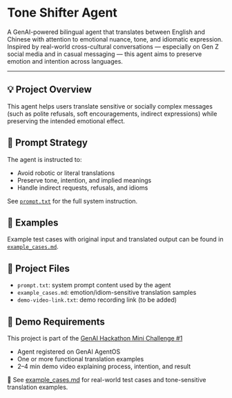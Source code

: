 # Tone Shifter Agent

A GenAI-powered bilingual agent that translates between English and Chinese with attention to emotional nuance, tone, and idiomatic expression.  
Inspired by real-world cross-cultural conversations — especially on Gen Z social media and in casual messaging — this agent aims to preserve emotion and intention across languages.

---

## 💡 Project Overview

This agent helps users translate sensitive or socially complex messages (such as polite refusals, soft encouragements, indirect expressions) while preserving the intended emotional effect.

## 🧠 Prompt Strategy

The agent is instructed to:

- Avoid robotic or literal translations  
- Preserve tone, intention, and implied meanings  
- Handle indirect requests, refusals, and idioms  

See [`prompt.txt`](./prompt.txt) for the full system instruction.

## 🧪 Examples

Example test cases with original input and translated output can be found in [`example_cases.md`](./example_cases.md).

## 📂 Project Files

- `prompt.txt`: system prompt content used by the agent  
- `example_cases.md`: emotion/idiom-sensitive translation samples  
- `demo-video-link.txt`: demo recording link (to be added)

## 🎥 Demo Requirements

This project is part of the [GenAI Hackathon Mini Challenge #1](https://github.com/genai-works-org/genai-agentos)

- Agent registered on GenAI AgentOS  
- One or more functional translation examples  
- 2–4 min demo video explaining process, intention, and result

📂 See [example_cases.md](./example_cases.md) for real-world test cases and tone-sensitive translation examples.
